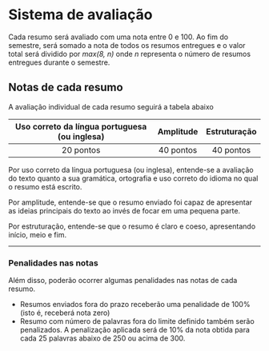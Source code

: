 # Sistema de avaliação

Cada resumo será avaliado com uma nota entre 0 e 100. Ao fim do semestre, será somado a nota de todos os resumos entregues e o valor total será dividido por *max(8, n)* onde *n* representa o número de resumos entregues durante o semestre.

## Notas de cada resumo

A avaliação individual de cada resumo seguirá a tabela abaixo


| Uso correto da língua portuguesa (ou inglesa) | Amplitude  |  Estruturação |
| :------------: | :------------: | :------------: |
| 20 pontos  | 40 pontos  | 40 pontos  |

Por uso correto da língua portuguesa (ou inglesa), entende-se a avaliação do texto quanto a sua gramática, ortografia e uso correto do idioma no qual o resumo está escrito.

Por amplitude, entende-se que o resumo enviado foi capaz de apresentar as ideias principais do texto ao invés de focar em uma pequena parte.

Por estruturação, entende-se que o resumo é claro e coeso, apresentando início, meio e fim.

---
### Penalidades nas notas

Além disso, poderão ocorrer algumas penalidades nas notas de cada resumo.

 - Resumos enviados fora do prazo receberão uma penalidade de 100% (isto é, receberá nota zero)
 - Resumo com número de palavras fora do limite definido também serão penalizados. A penalização aplicada será de 10% da nota obtida para cada 25 palavras abaixo de 250 ou acima de 300.
